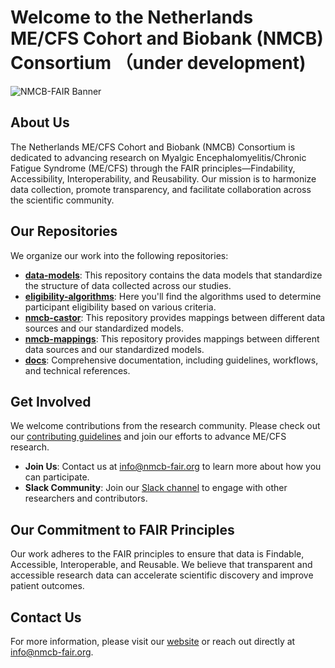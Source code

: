 # Welcome to the Netherlands ME/CFS Cohort and Biobank (NMCB) Consortium （under development)

![NMCB-FAIR Banner](https://avatars.githubusercontent.com/u/161479607?s=200&v=4)  <!-- Add a URL to your banner image -->

## About Us

The Netherlands ME/CFS Cohort and Biobank (NMCB) Consortium is dedicated to advancing research on Myalgic Encephalomyelitis/Chronic Fatigue Syndrome (ME/CFS) through the FAIR principles—Findability, Accessibility, Interoperability, and Reusability. Our mission is to harmonize data collection, promote transparency, and facilitate collaboration across the scientific community.

## Our Repositories

We organize our work into the following repositories:

- **[data-models](https://github.com/NMCB-FAIR/NMCB-data-models)**: This repository contains the data models that standardize the structure of data collected across our studies.
- **[eligibility-algorithms](https://github.com/NMCB-FAIR/NMCB-eligibility-algorithms)**: Here you'll find the algorithms used to determine participant eligibility based on various criteria.
- **[nmcb-castor](https://github.com/NMCB-FAIR/NMCB-mappings)**: This repository provides mappings between different data sources and our standardized models.
- **[nmcb-mappings](https://github.com/NMCB-FAIR/NMCB-mappings)**: This repository provides mappings between different data sources and our standardized models.
- **[docs](https://github.com/NMCB-FAIR/NMCB-documentation)**: Comprehensive documentation, including guidelines, workflows, and technical references.

## Get Involved

We welcome contributions from the research community. Please check out our [contributing guidelines](https://github.com/NMCB-FAIR/NMCB-documentation/blob/main/CONTRIBUTING.md) and join our efforts to advance ME/CFS research.

- **Join Us**: Contact us at [info@nmcb-fair.org](mailto:info@nmcb-fair.org) to learn more about how you can participate.
- **Slack Community**: Join our [Slack channel](https://join.slack.com/t/nmcb-fair/shared_invite/xyz) to engage with other researchers and contributors.

## Our Commitment to FAIR Principles

Our work adheres to the FAIR principles to ensure that data is Findable, Accessible, Interoperable, and Reusable. We believe that transparent and accessible research data can accelerate scientific discovery and improve patient outcomes.

## Contact Us

For more information, please visit our [website](https://www.nmcb-fair.org) or reach out directly at [info@nmcb-fair.org](mailto:info@nmcb-fair.org).

